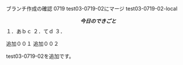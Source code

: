 ブランチ作成の確認
0719
test03-0719-02にマージ
test03-0719-02-local


**$$
今日のできごと
$$**
１．あｂｃ
２．てｄ
３．

追加００１
追加００２

test03-0719-02を追加です。